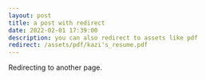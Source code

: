 ```yaml
---
layout: post
title: a post with redirect
date: 2022-02-01 17:39:00
description: you can also redirect to assets like pdf
redirect: /assets/pdf/kazi's_resume.pdf
---
```


Redirecting to another page.
